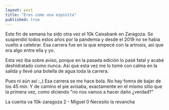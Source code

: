 ```yaml
---
layout: post
title: "Eres como una espinita"
published: true
---
```


Este fin de semana ha sido otra vez el 10k Caixabank en Zaragoza. Se suspendió todos estos años por la pandemia y desde el 2019 no se había vuelto a celebrar. Esa carrera fue en la que empecé con la artrosis, así que era algo entre ella y yo.

Esta vez iba sobre aviso, porque en la pasada edición lo pasé fatal y acabé deshidratado como nunca. Así que esta vez me lo tomé con calma en la salida y llevé una botella de agua toda la carrera.

Pues ni aún así :\_( Esa carrera se me hace bola. No hay fomra de bajar de los 45 min. Y de camino el pie avisaba, exactamente en el mismo sitio que la primera vez, como diciendo "no nos vamos a hacer daño ¿verdad?"

La cuenta va 10k-zaragoza 2 - Miguel 0 Necesito la revancha
